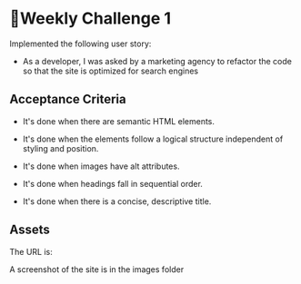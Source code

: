 # 📖Weekly Challenge 1
Implemented the following user story:

* As a developer, I was asked by a marketing agency to refactor the code so that the site is optimized for search engines

## Acceptance Criteria

* It's done when there are semantic HTML elements.

* It's done when the elements follow a logical structure independent of styling and position.

* It's done when images have alt attributes.

* It's done when headings fall in sequential order.

* It's done when there is a concise, descriptive title.

## Assets

The URL is:

A screenshot of the site is in the images folder
